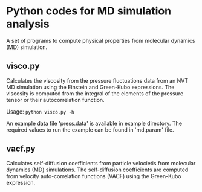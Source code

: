 
# Python codes for MD simulation analysis

A set of programs to compute physical properties from molecular dynamics (MD) simulation.

## visco.py

Calculates the viscosity from the pressure fluctuations data from an NVT MD simulation using the Einstein and Green-Kubo expressions.
The viscosity is computed from the integral of the elements of the pressure tensor or their autocorrelation function.


Usage: `python visco.py -h`

An example data file 'press.data' is available in example directory. The required values to run the example can be found in 'md.param' file.

## vacf.py 

Calculates self-diffusion coefficients from particle velocietis from molecular dynamics (MD) simulations. 
The self-diffusion coefficients are computed from velocity auto-correlation functions (VACF) using the Green-Kubo expression.
